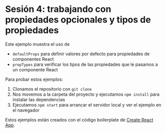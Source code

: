 # Sesión 4: trabajando con propiedades opcionales y tipos de propiedades

Este ejemplo muestra el uso de
- `defaultProps` para definir valores por defecto para propiedades de componentes React
- `propTypes` para verificar los tipos de las propiedades que le pasamos a un componente React

Para probar estos ejemplos:
1. Clonamos el repositorio con `git clone`
2. Nos movemos a la carpeta del proyecto y ejecutamos `npm install` para instalar las dependencias
3. Ejecutamos `npm start` para arrancar el servidor local y ver el ejemplo en el navegador

Estos ejemplos están creados con el código boilerplate de [Create React App](https://github.com/facebookincubator/create-react-app).
